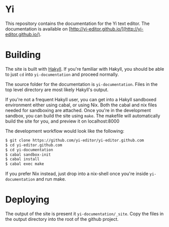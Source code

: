 Yi
==

This repository contains the documentation for the Yi text editor. The documentation is available on [http://yi-editor.github.io/](http://yi-editor.github.io/).

# Building

The site is built with [Hakyll](https://github.com/jaspervdj/hakyll). If you're familiar with Hakyll, you should be able to just `cd` into `yi-documentation` and proceed normally.

The source folder for the documentation is `yi-documentation`. Files in the top level directory are most likely Hakyll's output.

If you're not a frequent Hakyll user, you can get into a Hakyll sandboxed environment either using cabal, or using Nix. Both the cabal and nix files needed for sandboxing are attached. Once you're in the development sandbox, you can build the site using `make`. The makefile will automatically build the site for you, and preview it on localhost:8000

The development workflow would look like the following:

~~~ bash
$ git clone https://github.com/yi-editor/yi-editor.github.com
$ cd yi-editor.github.com
$ cd yi-documentation
$ cabal sandbox-init
$ cabal install
$ cabal exec make
~~~

If you prefer Nix instead, just drop into a nix-shell once you're inside `yi-documentation` and run make.

# Deploying

The output of the site is present it `yi-documentation/_site`. Copy the files in the output directory into the root of the github project.
